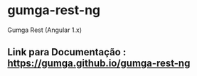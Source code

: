 # gumga-rest-ng
Gumga Rest (Angular 1.x)


## Link para Documentação : https://gumga.github.io/gumga-rest-ng
